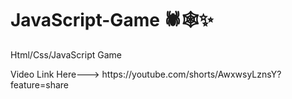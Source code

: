 # JavaScript-Game 🕷🕸✨
Html/Css/JavaScript Game 

<link> Video Link Here---> https://youtube.com/shorts/AwxwsyLznsY?feature=share </link>

